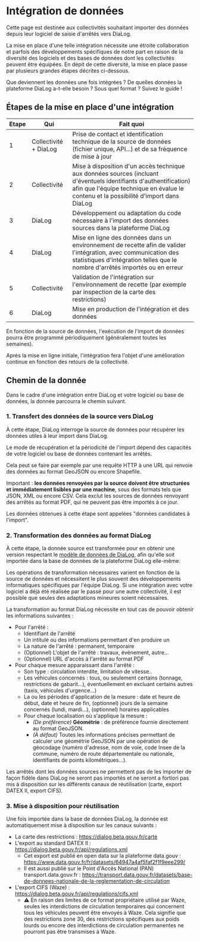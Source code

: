 # Intégration de données

Cette page est destinée aux collectivités souhaitant importer des données depuis leur logiciel de saisie d'arrêtés vers DiaLog.

La mise en place d'une telle intégration nécessite une étroite collaboration et parfois des développements spécifiques de notre part en raison de la diversité des logiciels et des bases de données dont les collectivités peuvent être équipées. En dépit de cette diversité, la mise en place passe par plusieurs grandes étapes décrites ci-dessous.

Que deviennent les données une fois intégrées ? De quelles données la plateforme DiaLog a-t-elle besoin ? Sous quel format ? Suivez le guide !

## Étapes de la mise en place d'une intégration

| Etape | Qui | Fait quoi |
|---|---|---|
| 1 | Collectivité + DiaLog | Prise de contact et identification technique de la source de données (fichier unique, API...) et de sa fréquence de mise à jour |
| 2 | Collectivité | Mise à disposition d'un accès technique aux données sources (incluant d'éventuels identifiants d'authentification) afin que l'équipe technique en évalue le contenu et la possibilité d'import dans DiaLog |
| 3 | DiaLog | Développement ou adaptation du code nécessaire à l'import des données sources dans la plateforme DiaLog |
| 4 | DiaLog | Mise en ligne des données dans un environnement de recette afin de valider l'intégration, avec communication des statistiques d'intégration telles que le nombre d'arrêtés importés ou en erreur |
| 5 | Collectivité | Validation de l'intégration sur l'environnement de recette (par exemple par inspection de la carte des restrictions) |
| 6 | DiaLog | Mise en production de l'intégration et des données |

En fonction de la source de données, l'exécution de l'import de données pourra être programmé périodiquement (généralement toutes les semaines).

Après la mise en ligne initiale, l'intégration fera l'objet d'une amélioration continue en fonction des retours de la collectivité.

## Chemin de la donnée

Dans le cadre d'une intégration entre DiaLog et votre logiciel ou base de données, la donnée parcourra le chemin suivant.

### 1. Transfert des données de la source vers DiaLog

À cette étape, DiaLog interroge la source de données pour récupérer les données utiles à leur import dans DiaLog.

Le mode de récupération et la périodicité de l'import dépend des capacités de votre logiciel ou base de données contenant les arrêtés.

Cela peut se faire par exemple par une requête HTTP à une URL qui renvoie des données au format GeoJSON ou encore Shapefile.

Important : **les données renvoyées par la source doivent être structurées et immédiatement lisibles par une machine**, sous des formats tels que JSON, XML ou encore CSV. Cela exclut les sources de données renvoyant des arrêtés au format PDF, qui ne peuvent pas être importés à ce jour.

Les données obtenues à cette étape sont appelées "données candidates à l'import".

### 2. Transformation des données au format DiaLog

À cette étape, la donnée source est transformée pour en obtenir une version respectant le [modèle de données de DiaLog](../adr/002_mcd.md), afin qu'elle soit importée dans la base de données de la plateforme DiaLog elle-même.

Les opérations de transformation nécessaires varient en fonction de la source de données et nécessitent le plus souvent des développements informatiques spécifiques par l'équipe DiaLog. Si une intégration avec votre logiciel a déjà été réalisée par le passé pour une autre collectivité, il est possible que seules des adaptations mineures soient nécessaires.

La transformation au format DiaLog nécessite en tout cas de pouvoir obtenir les informations suivantes :

* Pour l'arrêté :
    * Identifiant de l'arrêté
    * Un intitulé ou des informations permettant d'en produire un
    * La nature de l'arrêté : permanent, temporaire
    * (Optionnel) L'objet de l'arrêté : travaux, événement, autre...
    * (Optionnel) URL d'accès à l'arrêté au format PDF
* Pour chaque mesure apparaissant dans l'arrêté :
    * Son type : circulation interdite, limitation de vitesse..
    * Les véhicules concernés : tous, ou seulement certains (tonnage, restrictions de gabarit...), éventuellement en excluant certains autres (taxis, véhicules d'urgence...)
    * La ou les périodes d'application de la mesure : date et heure de début, date et heure de fin, (optionnel) jours de la semaine concernés (lundi, mardi...), (optionnel) horaires applicables
    * Pour chaque localisation où s'applique la mesure :
        * _(De préférence)_ **Géométrie** : de préférence fournie directement au format GeoJSON.
        * _(À défaut)_ Toutes les informations précises permettant de calculer une géométrie GeoJSON par une opération de géocodage (numéro d'adresse, nom de voie, code Insee de la commune, numéro de route départementale ou nationale, identifiants de points kilométriques...).

Les arrêtés dont les données sources ne permettent pas de les importer de façon fidèle dans DiaLog ne seront pas importés et ne seront a fortiori pas mis à disposition sur les différents canaux de réutilisation (carte, export DATEX II, export CIFS).

### 3. Mise à disposition pour réutilisation

Une fois importée dans la base de données DiaLog, la donnée est automatiquement mise à disposition sur les canaux suivants :

* La carte des restrictions : https://dialog.beta.gouv.fr/carte
* L'export au standard DATEX II : https://dialog.beta.gouv.fr/api/regulations.xml
    * Cet export est publié en open data sur la plateforme data.gouv : https://www.data.gouv.fr/fr/datasets/64947a4af5faf2f1f9eee299/
    * Il est aussi publié sur le Point d'Accès National (PAN) transport.data.gouv.fr : https://transport.data.gouv.fr/datasets/base-de-donnees-nationale-de-la-reglementation-de-circulation
* L'export CIFS (Waze) : https://dialog.beta.gouv.fr/api/regulations/cifs.xml
    * :warning: En raison des limites de ce format propriétaire utilisé par Waze, seules les interdictions de circulation temporaires qui concernent tous les véhicules peuvent être envoyés à Waze. Cela signifie que des restrictions zone 30, des restrictions spécifiques aux poids lourds ou encore des interdictions de circulation permanentes ne pourront pas être transmises à Waze.
